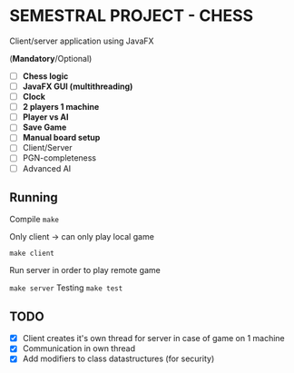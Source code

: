 # SEMESTRAL PROJECT - CHESS
Client/server application using JavaFX

(**Mandatory**/Optional)
* [ ] **Chess logic**
* [ ] **JavaFX GUI (multithreading)**
* [ ] **Clock**
* [ ] **2 players 1 machine**
* [ ] **Player vs AI**
* [ ] **Save Game**
* [ ] **Manual board setup**
* [ ] Client/Server
* [ ] PGN-completeness
* [ ] Advanced AI

## Running

Compile
`
	make
`

Only client -> can only play local game

`
	make client
`

Run server in order to play remote game

`
	make server
`
Testing
`
	make test
`

## TODO
* [x] Client creates it's own thread for server in case of game on 1 machine
* [x] Communication in own thread
* [x] Add modifiers to class datastructures (for security)
